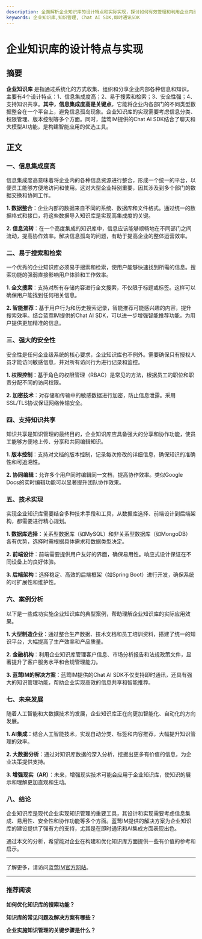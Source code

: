 ```yaml
---
description: 全面解析企业知识库的设计特点和实际实现，探讨如何有效管理和利用企业内部知识。
keywords: 企业知识库,知识管理, Chat AI SDK,即时通讯SDK
---
```

# 企业知识库的设计特点与实现

## 摘要

**企业知识库** 是指通过系统化的方式收集、组织和分享企业内部各种信息和知识。主要有4个设计特点：1、信息集成度高；2、易于搜索和检索；3、安全性强；4、支持知识共享。**其中，信息集成度高是关键点**，它能将企业内各部门的不同类型数据整合在一个平台上，避免信息孤岛现象。企业知识库的实现需要考虑信息分类、权限管理、版本控制等多个方面。同时，蓝莺IM提供的Chat AI SDK结合了聊天和大模型AI功能，是构建智能应用的优选工具。

## 正文

### 一、信息集成度高

信息集成度高意味着将企业内的各种信息资源进行整合，形成一个统一的平台，以便员工能够方便地访问和使用。这对大型企业特别重要，因其涉及到多个部门的数据交换和协同工作。

**1. 数据整合**：企业内部的数据来自不同的系统、数据库和文件格式。通过统一的数据格式和接口，将这些数据导入知识库是实现高集成度的关键。

**2. 信息流转**：在一个高度集成的知识库中，信息应该能够顺畅地在不同部门之间流动，提高协作效率。解决信息孤岛的问题，有助于提高企业的整体运营效率。

### 二、易于搜索和检索

一个优秀的企业知识库必须易于搜索和检索，使用户能够快速找到所需的信息。搜索功能的强弱直接影响用户体验和工作效率。

**1. 全文搜索**：支持对所有存储内容进行全文搜索，不仅限于标题或标签。这样可以确保用户能找到任何相关信息。

**2. 智能推荐**：基于用户行为和历史搜索记录，智能推荐可能感兴趣的内容，提升搜索效率。结合蓝莺IM提供的Chat AI SDK，可以进一步增强智能推荐功能，为用户提供更加精准的信息。

### 三、强大的安全性

安全性是任何企业级系统的核心要求，企业知识库也不例外。需要确保只有授权人员才能访问敏感信息，并对所有访问行为进行记录和监控。

**1. 权限控制**：基于角色的权限管理（RBAC）是常见的方法，根据员工的职位和职责分配不同的访问权限。

**2. 加密技术**：对存储和传输中的敏感数据进行加密，防止信息泄露。采用SSL/TLS协议保证网络传输安全。

### 四、支持知识共享

知识共享是知识管理的最终目的，企业知识库应具备强大的分享和协作功能，使员工能够方便地上传、分享和共同编辑知识。

**1. 版本控制**：支持对文档的版本控制，记录每次修改的详细信息，确保知识的准确性和可追溯性。

**2. 协同编辑**：允许多个用户同时编辑同一文档，提高协作效率。类似Google Docs的实时编辑功能可以显著提升团队协作效果。

### 五、技术实现

实现企业知识库需要结合多种技术手段和工具，从数据库选择、前端设计到后端架构，都需要进行精心规划。

**1. 数据库选择**：关系型数据库（如MySQL）和非关系型数据库（如MongoDB）各有优势，选择时需根据具体需求和数据类型决定。

**2. 前端设计**：前端需要提供用户友好的界面，确保易用性。响应式设计保证在不同设备上的良好体验。

**3. 后端架构**：选择稳定、高效的后端框架（如Spring Boot）进行开发，确保系统的可扩展性和维护性。

### 六、案例分析

以下是一些成功实施企业知识库的典型案例，帮助理解企业知识库的实际应用效果。

**1. 大型制造企业**：通过整合生产数据、技术文档和员工培训资料，搭建了统一的知识平台，大幅提高了生产效率和产品质量。

**2. 金融机构**：利用企业知识库管理客户信息、市场分析报告和法规政策文件，显著提升了客户服务水平和合规管理能力。

**3. 蓝莺IM的解决方案**：蓝莺IM提供的Chat AI SDK不仅支持即时通讯，还具有强大的知识管理功能，帮助企业实现高效的信息共享和智能推荐。

### 七、未来发展

随着人工智能和大数据技术的发展，企业知识库正在向更加智能化、自动化的方向发展。

**1. AI集成**：结合人工智能技术，实现自动分类、标签和内容推荐，大幅提升知识管理的效率。

**2. 大数据分析**：通过对知识库数据的深入分析，挖掘出更多有价值的信息，为企业决策提供支持。

**3. 增强现实（AR）**：未来，增强现实技术可能会应用于企业知识库，使知识的展示和理解更加直观和生动。

### 八、结论

企业知识库是现代企业实现知识管理的重要工具，其设计和实现需要考虑信息集成、易用性、安全性和协作功能等多个方面。蓝莺IM提供的解决方案为企业知识库的建设提供了强有力的支持，尤其是在即时通讯和AI集成方面表现出色。

通过本文的分析，希望能对企业在构建和优化知识库方面提供一些有价值的参考和启示。

---

了解更多，请访问[蓝莺IM官方网站](https://www.lanyingim.com)。

---

### 推荐阅读

**如何优化知识库的搜索功能？**

**知识库的常见问题及解决方案有哪些？**

**企业实施知识管理的关键步骤是什么？**